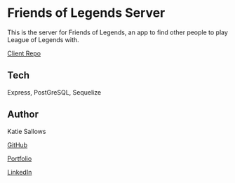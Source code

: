 # Friends of Legends Server

This is the server for Friends of Legends, an app to find other people to play League of Legends with.

[Client Repo](https://github.com/ksallows/FriendsOfLegends_client)

## Tech

Express, PostGreSQL, Sequelize

## Author

Katie Sallows

[GitHub](https://github.com/ksallows)

[Portfolio](https://ksallows.github.io/)

[LinkedIn](https://www.linkedin.com/in/katie-sallows)